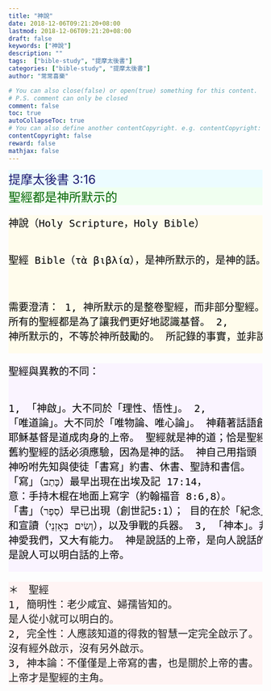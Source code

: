 ```yaml
---
title: "神說"
date: 2018-12-06T09:21:20+08:00
lastmod: 2018-12-06T09:21:20+08:00
draft: false
keywords: ["神說"]
description: ""
tags:  ["bible-study", "提摩太後書"]
categories: ["bible-study", "提摩太後書"]
author: "常常喜樂"

# You can also close(false) or open(true) something for this content.
# P.S. comment can only be closed
comment: false
toc: true
autoCollapseToc: true
# You can also define another contentCopyright. e.g. contentCopyright: "This is another copyright."
contentCopyright: false
reward: false
mathjax: false
---
```


<div style="background-color:#ECFCFF"><font size="5", color="#191970">
提摩太後書 3:16
</font>
</div>

<div style="background-color:#F0FFF0"><font size="5", color="#006400">
聖經都是神所默示的
</font>
</div>

<div style="background-color:#FFFCEC"><font size="5", color="#000000">
<pre>
神說（Holy Scripture，Holy Bible）

聖經 Bible（τὰ βιβλία），是神所默示的，是神的話。

需要澄清：
1, 神所默示的是整卷聖經，而非部分聖經。
所有的聖經都是為了讓我們更好地認識基督。
2, 神所默示的，不等於神所鼓勵的。
所記錄的事實，並非說神贊同這些人或事件。
</pre>
</font>
</div>

<div style="background-color:#FAF4FF"><font size="5", color="#000000">
<pre>
聖經與異教的不同：

1, 「神啟」。大不同於「理性、悟性」。
2, 「唯道論」。大不同於「唯物論、唯心論」。
神藉著話語創造、救贖和審判。
耶穌基督是道成肉身的上帝。
聖經就是神的道；恰是聖經的自我啟示。
舊約聖經的話必須應驗，因為是神的話。
神自己用指頭「書寫」律法，
神吩咐先知與使徒「書寫」約書、休書、聖詩和書信。
「寫」（כָּתַב）最早出現在出埃及記 17:14，
意：手持木棍在地面上寫字（約翰福音 8:6,8）。
「書」（סֵפֶר）早已出現（創世記5:1）；
目的在於「紀念」或記憶（זִכָּרוֹן）
和宣讀（וְשִׂים בְּאָזְנֵי），以及爭戰的兵器。
3, 「神本」。非「人本」
神愛我們，又大有能力。
神是說話的上帝，是向人說話的上帝，
是說人可以明白話的上帝。
</pre>
</font>
</div>

<div style="background-color:#FFF4F4"><font size="5">
<pre>
＊　聖經
1, 簡明性：老少咸宜、婦孺皆知的。
是人從小就可以明白的。
2, 完全性：人應該知道的得救的智慧一定完全啟示了。
沒有經外啟示，沒有另外啟示。
3, 神本論：不僅僅是上帝寫的書，也是關於上帝的書。
上帝才是聖經的主角。
</pre>
</font>
</div>